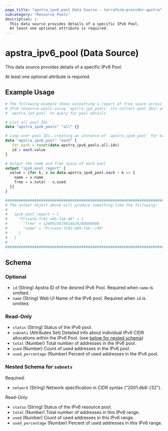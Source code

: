 ```yaml
---
page_title: "apstra_ipv6_pool Data Source - terraform-provider-apstra"
subcategory: "Resource Pools"
description: |-
  This data source provides details of a specific IPv6 Pool.
  At least one optional attribute is required.
---
```


# apstra_ipv6_pool (Data Source)

This data source provides details of a specific IPv6 Pool.

At least one optional attribute is required.


## Example Usage

```terraform
# The following example shows outputting a report of free space across all
# IPv6 resource pools using `apstra_ip4_pools` (to collect pool IDs) and
# `apstra_ip4_pool` to query for pool details

# List all pool IDs
data "apstra_ipv6_pools" "all" {}

# Loop over pool IDs, creating an instance of `apstra_ipv6_pool` for each.
data "apstra_ipv6_pool" "each" {
   for_each = toset(data.apstra_ipv6_pools.all.ids)
   id = each.value
}

# Output the name and free space of each pool
output "ipv6_pool_report" {
  value = {for k, v in data.apstra_ipv6_pool.each : k => {
    name = v.name
    free = v.total - v.used
  }}
}

############################################################################
# The output object above will produce something like the following:
#
#   ipv6_pool_report = {
#     "Private-fc01-a05-fab-48" = {
#       "free" = 1208925819614629200000000
#       "name" = "Private-fc01:a05:fab::/48"
#     }
#   }
#
############################################################################
```

<!-- schema generated by tfplugindocs -->
## Schema

### Optional

- `id` (String) Apstra ID of the desired IPv6 Pool. Required when `name` is omitted.
- `name` (String) Web UI Name of the IPv6 pool. Required when `id` is omitted.

### Read-Only

- `status` (String) Status of the IPv6 pool.
- `subnets` (Attributes Set) Detailed info about individual IPv6 CIDR allocations within the IPv6 Pool. (see [below for nested schema](#nestedatt--subnets))
- `total` (Number) Total number of addresses in the IPv6 pool.
- `used` (Number) Count of used addresses in the IPv6 pool.
- `used_percentage` (Number) Percent of used addresses in the IPv6 pool.

<a id="nestedatt--subnets"></a>
### Nested Schema for `subnets`

Required:

- `network` (String) Network specification in CIDR syntax ("2001:db8::/32").

Read-Only:

- `status` (String) Status of the IPv6 resource pool.
- `total` (Number) Total number of addresses in this IPv6 range.
- `used` (Number) Count of used addresses in this IPv6 range.
- `used_percentage` (Number) Percent of used addresses in this IPv6 range.
